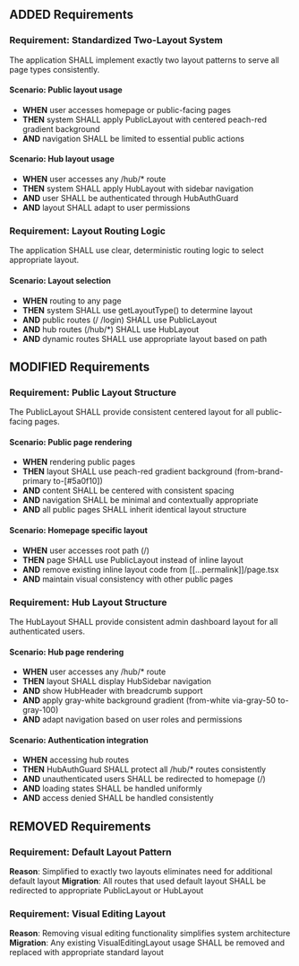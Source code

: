 ## ADDED Requirements

### Requirement: Standardized Two-Layout System
The application SHALL implement exactly two layout patterns to serve all page types consistently.

#### Scenario: Public layout usage
- **WHEN** user accesses homepage or public-facing pages
- **THEN** system SHALL apply PublicLayout with centered peach-red gradient background
- **AND** navigation SHALL be limited to essential public actions

#### Scenario: Hub layout usage
- **WHEN** user accesses any /hub/* route
- **THEN** system SHALL apply HubLayout with sidebar navigation
- **AND** user SHALL be authenticated through HubAuthGuard
- **AND** layout SHALL adapt to user permissions

### Requirement: Layout Routing Logic
The application SHALL use clear, deterministic routing logic to select appropriate layout.

#### Scenario: Layout selection
- **WHEN** routing to any page
- **THEN** system SHALL use getLayoutType() to determine layout
- **AND** public routes (/ /login) SHALL use PublicLayout
- **AND** hub routes (/hub/*) SHALL use HubLayout
- **AND** dynamic routes SHALL use appropriate layout based on path

## MODIFIED Requirements

### Requirement: Public Layout Structure
The PublicLayout SHALL provide consistent centered layout for all public-facing pages.

#### Scenario: Public page rendering
- **WHEN** rendering public pages
- **THEN** layout SHALL use peach-red gradient background (from-brand-primary to-[#5a0f10])
- **AND** content SHALL be centered with consistent spacing
- **AND** navigation SHALL be minimal and contextually appropriate
- **AND** all public pages SHALL inherit identical layout structure

#### Scenario: Homepage specific layout
- **WHEN** user accesses root path (/)
- **THEN** page SHALL use PublicLayout instead of inline layout
- **AND** remove existing inline layout code from [[...permalink]]/page.tsx
- **AND** maintain visual consistency with other public pages

### Requirement: Hub Layout Structure
The HubLayout SHALL provide consistent admin dashboard layout for all authenticated users.

#### Scenario: Hub page rendering
- **WHEN** user accesses any /hub/* route
- **THEN** layout SHALL display HubSidebar navigation
- **AND** show HubHeader with breadcrumb support
- **AND** apply gray-white background gradient (from-white via-gray-50 to-gray-100)
- **AND** adapt navigation based on user roles and permissions

#### Scenario: Authentication integration
- **WHEN** accessing hub routes
- **THEN** HubAuthGuard SHALL protect all /hub/* routes consistently
- **AND** unauthenticated users SHALL be redirected to homepage (/)
- **AND** loading states SHALL be handled uniformly
- **AND** access denied SHALL be handled consistently

## REMOVED Requirements

### Requirement: Default Layout Pattern
**Reason**: Simplified to exactly two layouts eliminates need for additional default layout
**Migration**: All routes that used default layout SHALL be redirected to appropriate PublicLayout or HubLayout

### Requirement: Visual Editing Layout
**Reason**: Removing visual editing functionality simplifies system architecture
**Migration**: Any existing VisualEditingLayout usage SHALL be removed and replaced with appropriate standard layout